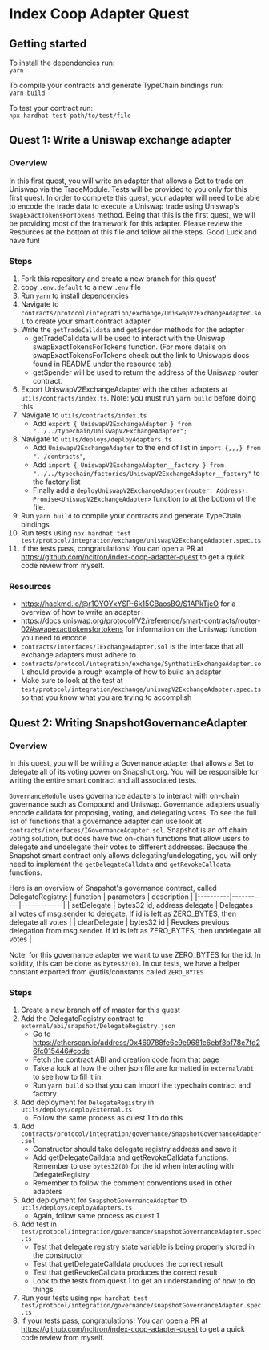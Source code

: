 # Index Coop Adapter Quest

## Getting started
To install the dependencies run:  
`yarn`

To compile your contracts and generate TypeChain bindings run:  
`yarn build`

To test your contract run:  
`npx hardhat test path/to/test/file`

## Quest 1: Write a Uniswap exchange adapter
### Overview
In this first quest, you will write an adapter that allows a Set to trade on Uniswap via the TradeModule. Tests will be provided to you only for this first quest. In order to complete this quest, your adapter will need to be able to encode the trade data to execute a Uniswap trade using Uniswap's `swapExactTokensForTokens` method. Being that this is the first quest, we will be providing most of the framework for this adapter. Please review the Resources at the bottom of this file and follow all the steps. Good Luck and have fun! 

### Steps
1. Fork this repository and create a new branch for this quest'
2. copy `.env.default` to a new `.env` file
3. Run `yarn` to install dependencies
4. Navigate to `contracts/protocol/integration/exchange/UniswapV2ExchangeAdapter.sol` to create your smart contract adapter.
5. Write the `getTradeCalldata` and `getSpender` methods for the adapter
    - getTradeCalldata will be used to interact with the Uniswap swapExactTokensForTokens function. 
    (For more details on swapExactTokensForTokens check out the link to Uniswap’s docs found in README under the resource tab)
    - getSpender will be used to return the address of the Uniswap router contract. 
6. Export UniswapV2ExchangeAdapter with the other adapters at `utils/contracts/index.ts`. Note: you must run `yarn build` before doing this
7. Navigate to `utils/contracts/index.ts`
    - Add `export { UniswapV2ExchangeAdapter } from "../../typechain/UniswapV2ExchangeAdapter";`
8. Navigate to `utils/deploys/deployAdapters.ts`
    - Add `UniswapV2ExchangeAdapter` to the end of list in `import {,,,} from "../contracts"`, 
    - Add `import { UniswapV2ExchangeAdapter__factory } from "../../typechain/factories/UniswapV2ExchangeAdapter__factory"` to the factory list 
    - Finally add a `deployUniswapV2ExchangeAdapter(router: Address): Promise<UniswapV2ExchangeAdapter>` function to at the bottom of the file. 
9. Run `yarn build` to compile your contracts and generate TypeChain bindings
10. Run tests using `npx hardhat test test/protocol/integration/exchange/uniswapV2ExchangeAdapter.spec.ts`
11. If the tests pass, congratulations! You can open a PR at https://github.com/ncitron/index-coop-adapter-quest to get a quick code review from myself.


### Resources
- https://hackmd.io/@r1OYOYxYSP-6k15CBaosBQ/S1APkTjcO for a overview of how to write an adapter
- https://docs.uniswap.org/protocol/V2/reference/smart-contracts/router-02#swapexacttokensfortokens for information on the Uniswap function you need to encode
- `contracts/interfaces/IExchangeAdapter.sol` is the interface that all exchange adapters must adhere to
- `contracts/protocol/integration/exchange/SynthetixExchangeAdapter.sol` should provide a rough example of how to build an adapter
- Make sure to look at the test at `test/protocol/integration/exchange/uniswapV2ExchangeAdapter.spec.ts` so that you know what you are trying to accomplish

## Quest 2: Writing SnapshotGovernanceAdapter
### Overview
In this quest, you will be writing a Governance adapter that allows a Set to delegate all of its voting power on Snapshot.org. You will be responsible for writing the entire smart contract and all associated tests.

`GovernanceModule` uses governance adapters to interact with on-chain governance such as Compound and Uniswap. Governance adapters usually encode calldata for proposing, voting, and delegating votes. To see the full list of functions that a governance adapter can use look at `contracts/interfaces/IGovernanceAdapter.sol`. Snapshot is an off chain voting solution, but does have two on-chain functions that allow users to delegate and undelegate their votes to different addresses. Because the Snapshot smart contract only allows delegating/undelegating, you will only need to implement the `getDelegateCalldata` and `getRevokeCalldata` functions.

Here is an overview of Snapshot's governance contract, called DelegateRegistry:
| function | parameters | description |
|----------|------------|-------------|
| setDelegate | bytes32 id, address delegate | Delegates all votes of msg.sender to delegate. If id is left as ZERO_BYTES, then delegate all votes |
| clearDelegate | bytes32 id | Revokes previous delegation from msg.sender. If id is left as ZERO_BYTES, then undelegate all votes |

Note: for this governance adapter we want to use ZERO_BYTES for the id. In solidity, this can be done as `bytes32(0)`. In our tests, we have a helper constant exported from @utils/constants called `ZERO_BYTES`

### Steps
1. Create a new branch off of master for this quest
2. Add the DelegateRegistry contract to `external/abi/snapshot/DelegateRegistry.json`
    - Go to https://etherscan.io/address/0x469788fe6e9e9681c6ebf3bf78e7fd26fc015446#code
    - Fetch the contract ABI and creation code from that page
    - Take a look at how the other json file are formatted in `external/abi` to see how to fill it in
    - Run `yarn build` so that you can import the typechain contract and factory
3. Add deployment for `DelegateRegistry` in `utils/deploys/deployExternal.ts`
    - Follow the same process as quest 1 to do this
4. Add `contracts/protocol/integration/governance/SnapshotGovernanceAdapter.sol`
    - Constructor should take delegate registry address and save it
    - Add getDelegateCalldata and getRevokeCalldata functions. Remember to use `bytes32(0)` for the id when interacting with DelegateRegistry
    - Remember to follow the comment conventions used in other adapters
5. Add deployment for `SnapshotGovernanceAdapter` to `utils/deploys/deployAdapters.ts`
    - Again, follow same process as quest 1
6. Add test in `test/protocol/integration/governance/snapshotGovernanceAdapter.spec.ts`
    - Test that delegate registry state variable is being properly stored in the constructor
    - Test that getDelegateCalldata produces the correct result
    - Test that getRevokeCalldata produces the correct result
    - Look to the tests from quest 1 to get an understanding of how to do things
7. Run your tests using `npx hardhat test test/protocol/integration/governance/snapshotGovernanceAdapter.spec.ts`
8. If your tests pass, congratulations! You can open a PR at https://github.com/ncitron/index-coop-adapter-quest to get a quick code review from myself.
